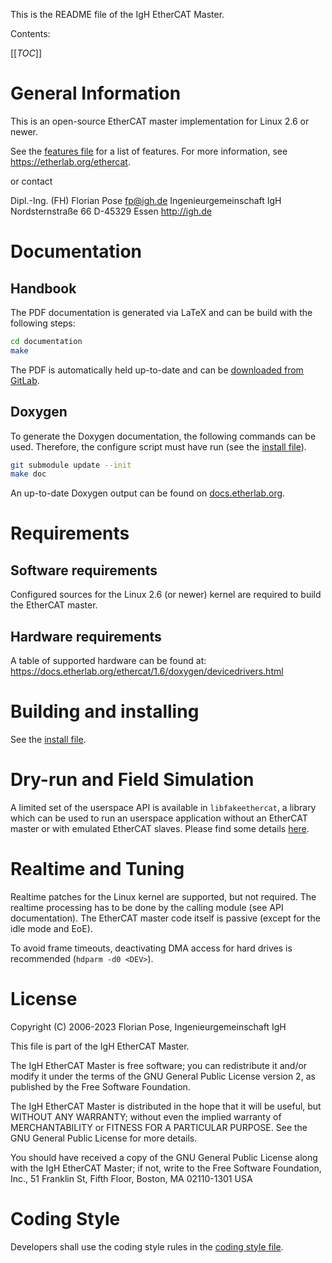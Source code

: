This is the README file of the IgH EtherCAT Master.

Contents:

[[_TOC_]]

# General Information

This is an open-source EtherCAT master implementation for Linux 2.6 or newer.

See the [features file](FEATURES.md) for a list of features. For more
information, see https://etherlab.org/ethercat.

or contact

>>>
Dipl.-Ing. (FH) Florian Pose <fp@igh.de>
Ingenieurgemeinschaft IgH
Nordsternstraße 66
D-45329 Essen
http://igh.de
>>>

# Documentation

## Handbook

The PDF documentation is generated via LaTeX and can be build with the
following steps:

```bash
cd documentation
make
```

The PDF is automatically held up-to-date and can be [downloaded from
GitLab](https://gitlab.com/etherlab.org/ethercat/-/jobs/artifacts/stable-1.5/raw/pdf/ethercat_doc.pdf?job=pdf).

## Doxygen

To generate the Doxygen documentation, the following commands can be used.
Therefore, the configure script must have run (see the [install
file](INSTALL.md)).

```bash
git submodule update --init
make doc
```

An up-to-date Doxygen output can be found on
[docs.etherlab.org](https://docs.etherlab.org/ethercat/1.6/doxygen/index.html).

# Requirements

## Software requirements

Configured sources for the Linux 2.6 (or newer) kernel are required to build
the EtherCAT master.

## Hardware requirements

A table of supported hardware can be found at:
https://docs.etherlab.org/ethercat/1.6/doxygen/devicedrivers.html

# Building and installing

See the [install file](INSTALL.md).

# Dry-run and Field Simulation

A limited set of the userspace API is available in `libfakeethercat`,
a library which can be used to run an userspace application
without an EtherCAT master or with emulated EtherCAT slaves.
Please find some details [here](fake_lib/README.md).

# Realtime and Tuning

Realtime patches for the Linux kernel are supported, but not required. The
realtime processing has to be done by the calling module (see API
documentation). The EtherCAT master code itself is passive (except for the
idle mode and EoE).

To avoid frame timeouts, deactivating DMA access for hard drives is
recommended (`hdparm -d0 <DEV>`).

# License

Copyright (C) 2006-2023  Florian Pose, Ingenieurgemeinschaft IgH

This file is part of the IgH EtherCAT Master.

The IgH EtherCAT Master is free software; you can redistribute it and/or
modify it under the terms of the GNU General Public License version 2, as
published by the Free Software Foundation.

The IgH EtherCAT Master is distributed in the hope that it will be useful, but
WITHOUT ANY WARRANTY; without even the implied warranty of MERCHANTABILITY or
FITNESS FOR A PARTICULAR PURPOSE. See the GNU General Public License for more
details.

You should have received a copy of the GNU General Public License along with
the IgH EtherCAT Master; if not, write to the Free Software Foundation, Inc.,
51 Franklin St, Fifth Floor, Boston, MA  02110-1301  USA


# Coding Style

Developers shall use the coding style rules in the [coding style
file](CodingStyle.md).
